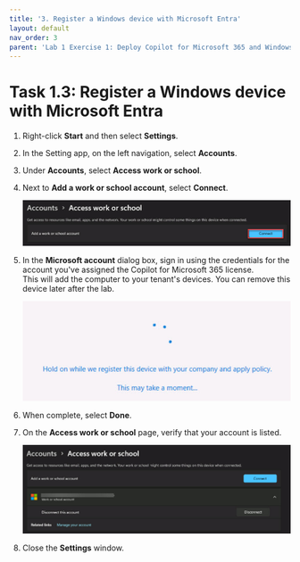 ```yaml
---
title: '3. Register a Windows device with Microsoft Entra'
layout: default
nav_order: 3
parent: 'Lab 1 Exercise 1: Deploy Copilot for Microsoft 365 and Windows Copilot'
---
```


# Task 1.3: Register a Windows device with Microsoft Entra

1. Right-click **Start** and then select **Settings**.

1. In the Setting app, on the left navigation, select **Accounts**.

1. Under **Accounts**, select **Access work or school**.

1. Next to **Add a work or school account**, select **Connect**.

    ![7a.jpg](../media/Lab1/7a.jpg)

1. In the **Microsoft account** dialog box, sign in using the credentials for the account you've assigned the Copilot for Microsoft 365 license.  
    This will add the computer to your tenant's devices. You can remove this device later after the lab.

    ![b5.jpg](../media/Lab1/b5.jpg)

1. When complete, select **Done**.

1. On the **Access work or school** page, verify that your account is listed. 

    ![8a.jpg](../media/Lab1/8a.jpg)

1. Close the **Settings** window.

 
